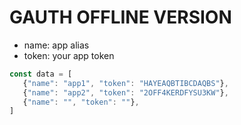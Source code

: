 # GAUTH OFFLINE VERSION

- name: app alias
- token: your app token

```js
const data = [
   {"name": "app1", "token": "HAYEAQBTIBCDAQBS"},
   {"name": "app2", "token": "2OFF4KERDFYSU3KW"},
   {"name": "", "token": ""},
]
```
